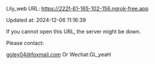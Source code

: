 Lily_web URL: https://222f-61-165-102-156.ngrok-free.app

Updated at: 2024-12-06 11:16:39

If you cannot open this URL, the server might be down.

Please contact: 

goley04@foxmail.com Or Wechat:GL_yeaH